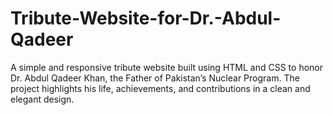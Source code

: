 # Tribute-Website-for-Dr.-Abdul-Qadeer
A simple and responsive tribute website built using HTML and CSS to honor Dr. Abdul Qadeer Khan, the Father of Pakistan’s Nuclear Program. The project highlights his life, achievements, and contributions in a clean and elegant design.
